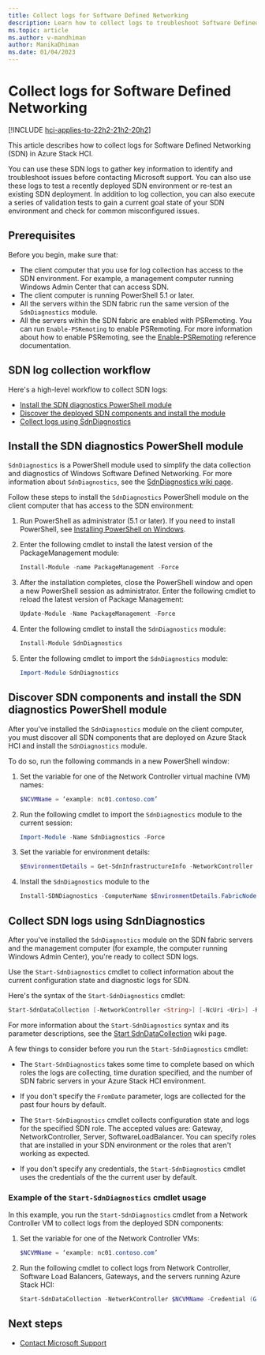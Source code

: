```yaml
---
title: Collect logs for Software Defined Networking
description: Learn how to collect logs to troubleshoot Software Defined Networking (SDN) in Azure Stack HCI.
ms.topic: article
ms.author: v-mandhiman
author: ManikaDhiman
ms.date: 01/04/2023
---
```


# Collect logs for Software Defined Networking

[!INCLUDE [hci-applies-to-22h2-21h2-20h2](../../includes/hci-applies-to-22h2-21h2-20h2.md)]

This article describes how to collect logs for Software Defined Networking (SDN) in Azure Stack HCI.

You can use these SDN logs to gather key information to identify and troubleshoot issues before contacting Microsoft support. You can also use these logs to test a recently deployed SDN environment or re-test an existing SDN deployment. In addition to log collection, you can also execute a series of validation tests to gain a current goal state of your SDN environment and check for common misconfigured issues.

## Prerequisites

Before you begin, make sure that:

- The client computer that you use for log collection has access to the SDN environment. For example, a management computer running Windows Admin Center that can access SDN.
- The client computer is running PowerShell 5.1 or later.
- All the servers within the SDN fabric run the same version of the `SdnDiagnostics` module.
- All the servers within the SDN fabric are enabled with PSRemoting. You can run `Enable-PSRemoting` to enable PSRemoting. For more information about how to enable PSRemoting, see the [Enable-PSRemoting](/powershell/module/microsoft.powershell.core/enable-psremoting?view=powershell-5.1&preserve-view=true) reference documentation.

## SDN log collection workflow

Here's a high-level workflow to collect SDN logs:

- [Install the SDN diagnostics PowerShell module](#install-the-sdn-diagnostics-powershell-module)
- [Discover the deployed SDN components and install the module](#discover-sdn-components-and-install-the-sdn-diagnostics-powershell-module)
- [Collect logs using SdnDiagnostics](#collect-sdn-logs-using-sdndiagnostics)

## Install the SDN diagnostics PowerShell module

`SdnDiagnostics` is a PowerShell module used to simplify the data collection and diagnostics of Windows Software Defined Networking. For more information about `SdnDiagnostics`, see the [SdnDiagnostics wiki page](https://github.com/microsoft/SdnDiagnostics/wiki).

Follow these steps to install the `SdnDiagnostics` PowerShell module on the client computer that has access to the SDN environment:

1. Run PowerShell as administrator (5.1 or later). If you need to install PowerShell, see [Installing PowerShell on Windows](/powershell/scripting/install/installing-powershell-on-windows?view=powershell-7.2&preserve-view=true).

1. Enter the following cmdlet to install the latest version of the PackageManagement module:

    ```powershell
    Install-Module -name PackageManagement -Force
    ```

1. After the installation completes, close the PowerShell window and open a new PowerShell session as administrator. Enter the following cmdlet to reload the latest version of Package Management:

    ```powershell
    Update-Module -Name PackageManagement -Force
    ```

1. Enter the following cmdlet to install the `SdnDiagnostics` module:

    ```powershell
    Install-Module SdnDiagnostics
    ```

1. Enter the following cmdlet to import the `SdnDiagnostics` module:

    ```powershell
    Import-Module SdnDiagnostics
    ```

## Discover SDN components and install the SDN diagnostics PowerShell module

After you've installed the `SdnDiagnostics` module on the client computer, you must discover all SDN components that are deployed on Azure Stack HCI and install the `SdnDiagnostics` module. 

To do so, run the following commands in a new PowerShell window:

1. Set the variable for one of the Network Controller virtual machine (VM) names:

    ```powershell
    $NCVMName = ‘example: nc01.contoso.com’
    ```

1. Run the following cmdlet to import the `SdnDiagnostics` module to the current session:

    ```powershell
    Import-Module -Name SdnDiagnostics -Force
    ```

1. Set the variable for environment details:

    ```powershell
    $EnvironmentDetails = Get-SdnInfrastructureInfo -NetworkController $NCVMName -Credential (get-credential)
    ```

1. Install the `SdnDiagnostics` module to the

    ```powershell
    Install-SDNDiagnostics -ComputerName $EnvironmentDetails.FabricNodes -Credential (Get-Credential)
    ```


## Collect SDN logs using SdnDiagnostics

After you've installed the `SdnDiagnostics` module on the SDN fabric servers and the management computer (for example, the computer running Windows Admin Center), you're ready to collect SDN logs.

Use the `Start-SdnDiagnostics` cmdlet to collect information about the current configuration state and diagnostic logs for SDN.

Here's the syntax of the `Start-SdnDiagnostics` cmdlet:

```powershell
Start-SdnDataCollection [-NetworkController <String>] [-NcUri <Uri>] -Role <SdnRoles[]> [-OutputDirectory <FileInfo>] [-IncludeNetView] [-IncludeLogs] [-FromDate <DateTime>] [-Credential <PSCredential>] [-NcRestCredential <PSCredential>] [-Limit <Int32>] [-ConvertETW <Boolean>] [<CommonParameters>]
```

For more information about the `Start-SdnDiagnostics` syntax and its parameter descriptions, see the [Start SdnDataCollection](https://github.com/microsoft/SdnDiagnostics/wiki/Start-SdnDataCollection) wiki page.

A few things to consider before you run the `Start-SdnDiagnostics` cmdlet:
 
- The `Start-SdnDiagnostics` takes some time to complete based on which roles the logs are collecting, time duration specified, and the number of SDN fabric servers in your Azure Stack HCI environment.

- If you don't specify the `FromDate` parameter, logs are collected for the past four hours by default.

- The `Start-SdnDiagnostics` cmdlet collects configuration state and logs for the specified SDN role. The accepted values are: Gateway, NetworkController, Server, SoftwareLoadBalancer. You can specify roles that are installed in your SDN environment or the roles that aren't working as expected.

- If you don't specify any credentials, the `Start-SdnDiagnostics` cmdlet uses the credentials of the the current user by default.

### Example of the `Start-SdnDiagnostics` cmdlet usage

In this example, you run the `Start-SdnDiagnostics` cmdlet from a Network Controller VM to collect logs from the deployed SDN components:

1. Set the variable for one of the Network Controller VMs:

    ```powershell
    $NCVMName = ‘example: nc01.contoso.com’
    ```

1. Run the following cmdlet to collect logs from Network Controller, Software Load Balancers, Gateways, and the servers running Azure Stack HCI:

    ```powershell
    Start-SdnDataCollection -NetworkController $NCVMName -Credential (Get-Credential) -Role Gateway,NetworkController,Server,SoftwareLoadBalancer -IncludeLogs -IncludeNetView
    ```

## Next steps

- [Contact Microsoft Support](get-support.md)